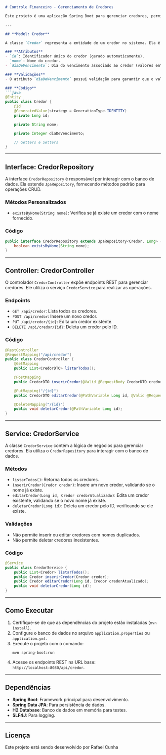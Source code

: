 ```markdown
# Controle Financeiro - Gerenciamento de Credores

Este projeto é uma aplicação Spring Boot para gerenciar credores, permitindo listar, inserir, editar e deletar credores. Abaixo está a explicação detalhada sobre os principais componentes relacionados ao gerenciamento de credores.

---

## **Model: Credor**

A classe `Credor` representa a entidade de um credor no sistema. Ela é mapeada como uma entidade JPA para persistência no banco de dados.

### **Atributos**
- `id`: Identificador único do credor (gerado automaticamente).
- `nome`: Nome do credor.
- `diaDeVencimento`: Dia do vencimento associado ao credor (valores entre 1 e 31).

### **Validações**
- O atributo `diaDeVencimento` possui validação para garantir que o valor esteja entre 1 e 31.

### **Código**
```java
@Entity
public class Credor {
    @Id
    @GeneratedValue(strategy = GenerationType.IDENTITY)
    private Long id;

    private String nome;

    private Integer diaDeVencimento;

    // Getters e Setters
}
```

---

## **Interface: CredorRepository**

A interface `CredorRepository` é responsável por interagir com o banco de dados. Ela estende `JpaRepository`, fornecendo métodos padrão para operações CRUD.

### **Métodos Personalizados**
- `existsByNome(String nome)`: Verifica se já existe um credor com o nome fornecido.

### **Código**
```java
public interface CredorRepository extends JpaRepository<Credor, Long> {
    boolean existsByNome(String nome);
}
```

---

## **Controller: CredorController**

O controlador `CredorController` expõe endpoints REST para gerenciar credores. Ele utiliza o serviço `CredorService` para realizar as operações.

### **Endpoints**
- `GET /api/credor`: Lista todos os credores.
- `POST /api/credor`: Insere um novo credor.
- `PUT /api/credor/{id}`: Edita um credor existente.
- `DELETE /api/credor/{id}`: Deleta um credor pelo ID.

### **Código**
```java
@RestController
@RequestMapping("/api/credor")
public class CredorController {
    @GetMapping
    public List<CredorDTO> listarTodos();

    @PostMapping
    public CredorDTO inserirCredor(@Valid @RequestBody CredorDTO credorDTO);

    @PutMapping("/{id}")
    public CredorDTO editarCredor(@PathVariable Long id, @Valid @RequestBody CredorDTO credorDTO);

    @DeleteMapping("/{id}")
    public void deletarCredor(@PathVariable Long id);
}
```

---

## **Service: CredorService**

A classe `CredorService` contém a lógica de negócios para gerenciar credores. Ela utiliza o `CredorRepository` para interagir com o banco de dados.

### **Métodos**
- `listarTodos()`: Retorna todos os credores.
- `inserirCredor(Credor credor)`: Insere um novo credor, validando se o nome já existe.
- `editarCredor(Long id, Credor credorAtualizado)`: Edita um credor existente, validando se o novo nome já existe.
- `deletarCredor(Long id)`: Deleta um credor pelo ID, verificando se ele existe.

### **Validações**
- Não permite inserir ou editar credores com nomes duplicados.
- Não permite deletar credores inexistentes.

### **Código**
```java
@Service
public class CredorService {
    public List<Credor> listarTodos();
    public Credor inserirCredor(Credor credor);
    public Credor editarCredor(Long id, Credor credorAtualizado);
    public void deletarCredor(Long id);
}
```

---

## **Como Executar**

1. Certifique-se de que as dependências do projeto estão instaladas (`mvn install`).
2. Configure o banco de dados no arquivo `application.properties` ou `application.yml`.
3. Execute o projeto com o comando:
   ```bash
   mvn spring-boot:run
   ```
4. Acesse os endpoints REST na URL base: `http://localhost:8080/api/credor`.

---

## **Dependências**

- **Spring Boot**: Framework principal para desenvolvimento.
- **Spring Data JPA**: Para persistência de dados.
- **H2 Database**: Banco de dados em memória para testes.
- **SLF4J**: Para logging.

---

## **Licença**

Este projeto está sendo desenvolvido por Rafael Cunha
```
